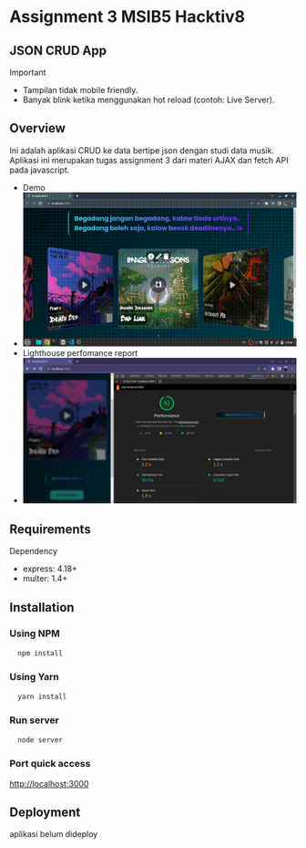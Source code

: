 # Assignment 3 MSIB5 Hacktiv8
## JSON CRUD App

> [!IMPORTANT]
> * Tampilan tidak mobile friendly.
> * Banyak blink ketika menggunakan hot reload (contoh: Live Server).

## Overview
Ini adalah aplikasi CRUD ke data bertipe json dengan studi data musik. Aplikasi ini merupakan tugas assignment 3 dari materi AJAX dan fetch API pada javascript.
* Demo
* ![demo](./public/demo.gif)
* Lighthouse perfomance report
* ![performance](./public/performance.png)

## Requirements
Dependency
* express: 4.18+
* multer: 1.4+

## Installation
### Using NPM
```sh
  npm install
```
### Using Yarn
```sh
  yarn install
```
### Run server
```sh
  node server
```
### Port quick access
[http://localhost:3000](http://localhost:3000)

## Deployment
aplikasi belum dideploy
